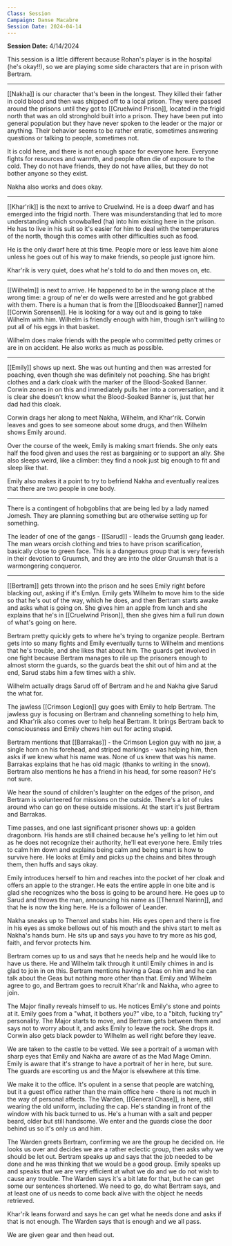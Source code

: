 ```yaml
---
Class: Session
Campaign: Danse Macabre
Session Date: 2024-04-14
---
```

**Session Date:** 4/14/2024

This session is a little different because Rohan's player is in the hospital (he's okay!!), so we are playing some side characters that are in prison with Bertram.

----

[[Nakha]] is our character that's been in the longest. They killed their father in cold blood and then was shipped off to a local prison. They were passed around the prisons until they got to [[Cruelwind Prison]], located in the frigid north that was an old stronghold built into a prison. They have been put into general population but they have never spoken to the leader or the major or anything. Their behavior seems to be rather erratic, sometimes answering questions or talking to people, sometimes not.

It is cold here, and there is not enough space for everyone here. Everyone fights for resources and warmth, and people often die of exposure to the cold. They do not have friends, they do not have allies, but they do not bother anyone so they exist.

Nakha also works and does okay.

----

[[Khar'rik]] is the next to arrive to Cruelwind. He is a deep dwarf and has emerged into the frigid north. There was misunderstanding that led to more understanding which snowballed (ha) into him existing here in the prison. He has to live in his suit so it's easier for him to deal with the temperatures of the north, though this comes with other difficulties such as food.

He is the only dwarf here at this time. People more or less leave him alone unless he goes out of his way to make friends, so people just ignore him.

Khar'rik is very quiet, does what he's told to do and then moves on, etc.

----

[[Wilhelm]] is next to arrive. He happened to be in the wrong place at the wrong time: a group of ne'er do wells were arrested and he got grabbed with them. There is a human that is from the [[Bloodsoaked Banner]] named [[Corwin Sorensen]]. He is looking for a way out and is going to take Wilhelm with him. Wilhelm is friendly enough with him, though isn't willing to put all of his eggs in that basket.

Wilhelm does make friends with the people who committed petty crimes or are in on accident. He also works as much as possible.

----

[[Emily]] shows up next. She was out hunting and then was arrested for poaching, even though she was definitely not poaching. She has bright clothes and a dark cloak with the marker of the Blood-Soaked Banner. Corwin zones in on this and immediately pulls her into a conversation, and it is clear she doesn't know what the Blood-Soaked Banner is, just that her dad had this cloak.

Corwin drags her along to meet Nakha, Wilhelm, and Khar'rik. Corwin leaves and goes to see someone about some drugs, and then Wilhelm shows Emily around.

Over the course of the week, Emily is making smart friends. She only eats half the food given and uses the rest as bargaining or to support an ally. She also sleeps weird, like a climber: they find a nook just big enough to fit and sleep like that.

Emily also makes it a point to try to befriend Nakha and eventually realizes that there are two people in one body.

----

There is a contingent of hobgoblins that are being led by a lady named Jomesh. They are planning something but are otherwise setting up for something.

The leader of one of the gangs - [[Sarud]] - leads the Gruumsh gang leader. The man wears orcish clothing and tries to have prison scarification, basically close to green face. This is a dangerous group that is very feverish in their devotion to Gruumsh, and they are into the older Gruumsh that is a warmongering conqueror.

----

[[Bertram]] gets thrown into the prison and he sees Emily right before blacking out, asking if it's Emlyn. Emily gets Wilhelm to move him to the side so that he's out of the way, which he does, and then Bertram starts awake and asks what is going on. She gives him an apple from lunch and she explains that he's in [[Cruelwind Prison]], then she gives him a full run down of what's going on here.

Bertram pretty quickly gets to where he's trying to organize people. Bertram gets into so many fights and Emily eventually turns to Wilhelm and mentions that he's trouble, and she likes that about him. The guards get involved in one fight because Bertram manages to rile up the prisoners enough to almost storm the guards, so the guards beat the shit out of him and at the end, Sarud stabs him a few times with a shiv.

Wilhelm actually drags Sarud off of Bertram and he and Nakha give Sarud the what for.

The jawless [[Crimson Legion]] guy goes with Emily to help Bertram. The jawless guy is focusing on Bertram and channeling something to help him, and Khar'rik also comes over to help heal Bertram. It brings Bertram back to consciousness and Emily chews him out for acting stupid.

Bertram mentions that [[Barrakas]] - the Crimson Legion guy with no jaw, a single horn on his forehead, and striped markings - was helping him, then asks if we knew what his name was. None of us knew that was his name. Barrakas explains that he has old magic (thanks to writing in the snow). Bertram also mentions he has a friend in his head, for some reason? He's not sure.

We hear the sound of children's laughter on the edges of the prison, and Bertram is volunteered for missions on the outside. There's a lot of rules around who can go on these outside missions. At the start it's just Bertram and Barrakas.

Time passes, and one last significant prisoner shows up: a golden dragonborn. His hands are still chained because he's yelling to let him out as he does not recognize their authority, he'll eat everyone here. Emily tries to calm him down and explains being calm and being smart is how to survive here. He looks at Emily and picks up the chains and bites through them, then huffs and says okay.

Emily introduces herself to him and reaches into the pocket of her cloak and offers an apple to the stranger. He eats the entire apple in one bite and is glad she recognizes who the boss is going to be around here. He goes up to Sarud and throws the man, announcing his name as [[Thenxel Narinn]], and that he is now the king here. He is a follower of Leander.

Nakha sneaks up to Thenxel and stabs him. His eyes open and there is fire in his eyes as smoke bellows out of his mouth and the shivs start to melt as Nakha's hands burn. He sits up and says you have to try more as his god, faith, and fervor protects him.

Bertram comes up to us and says that he needs help and he would like to have us there. He and Wilhelm talk through it until Emily chimes in and is glad to join in on this. Bertram mentions having a Geas on him and he can talk about the Geas but nothing more other than that. Emily and Wilhelm agree to go, and Bertram goes to recruit Khar'rik and Nakha, who agree to join.

The Major finally reveals himself to us. He notices Emily's stone and points at it. Emily goes from a "what, it bothers you?" vibe, to a "bitch, fucking try" personality. The Major starts to move, and Bertram gets between them and says not to worry about it, and asks Emily to leave the rock. She drops it. Corwin also gets black powder to Wilhelm as well right before they leave.

We are taken to the castle to be vetted. We see a portrait of a woman with sharp eyes that Emily and Nakha are aware of as the Mad Mage Ominn. Emily is aware that it's strange to have a portrait of her in here, but sure. The guards are escorting us and the Major is elsewhere at this time.

We make it to the office. It's opulent in a sense that people are watching, but it a guest office rather than the main office here - there is not much in the way of personal affects. The Warden, [[General Chase]], is here, still wearing the old uniform, including the cap. He's standing in front of the window with his back turned to us. He's a human with a salt and pepper beard, older but still handsome. We enter and the guards close the door behind us so it's only us and him.

The Warden greets Bertram, confirming we are the group he decided on. He looks us over and decides we are a rather eclectic group, then asks why we should be let out. Bertram speaks up and says that the job needed to be done and he was thinking that we would be a good group. Emily speaks up and speaks that we are very efficient at what we do and we do not wish to cause any trouble. The Warden says it's a bit late for that, but he can get some our sentences shortened. We need to go, do what Bertram says, and at least one of us needs to come back alive with the object he needs retrieved.

Khar'rik leans forward and says he can get what he needs done and asks if that is not enough. The Warden says that is enough and we all pass.

We are given gear and then head out.